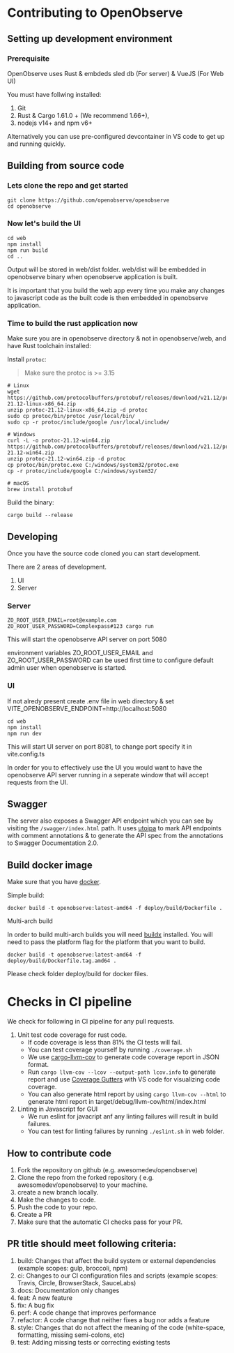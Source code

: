 # Contributing to OpenObserve

## Setting up development environment

### Prerequisite

OpenObserve uses Rust & embdeds sled db (For server) & VueJS (For Web UI)

You must have follwing installed:

1. Git
2. Rust & Cargo 1.61.0 + (We recommend 1.66+),
3. nodejs v14+ and npm v6+

Alternatively you can use pre-configured devcontainer in VS code to get up and running quickly.

## Building from source code

### Lets clone the repo and get started

```shell
git clone https://github.com/openobserve/openobserve
cd openobserve
```

### Now let's build the UI

```shell
cd web
npm install
npm run build
cd ..
```

Output will be stored in web/dist folder. web/dist will be embedded in openobserve binary when openobserve application is built.

It is important that you build the web app every time you make any changes to javascript code as the built code is then embedded in openobserve application.

### Time to build the rust application now

Make sure you are in openobserve directory & not in openobserve/web, and have
Rust toolchain installed:

Install `protoc`:

> Make sure the protoc is >= 3.15

```
# Linux
wget https://github.com/protocolbuffers/protobuf/releases/download/v21.12/protoc-21.12-linux-x86_64.zip
unzip protoc-21.12-linux-x86_64.zip -d protoc
sudo cp protoc/bin/protoc /usr/local/bin/
sudo cp -r protoc/include/google /usr/local/include/

# Windows
curl -L -o protoc-21.12-win64.zip https://github.com/protocolbuffers/protobuf/releases/download/v21.12/protoc-21.12-win64.zip
unzip protoc-21.12-win64.zip -d protoc
cp protoc/bin/protoc.exe C:/windows/system32/protoc.exe
cp -r protoc/include/google C:/windows/system32/

# macOS
brew install protobuf
```

Build the binary:

```shell
cargo build --release
```

## Developing

Once you have the source code cloned you can start development.

There are 2 areas of development.

1. UI
1. Server

### Server

```shell
ZO_ROOT_USER_EMAIL=root@example.com ZO_ROOT_USER_PASSWORD=Complexpass#123 cargo run
```

This will start the openobserve API server on port 5080

environment variables ZO_ROOT_USER_EMAIL and ZO_ROOT_USER_PASSWORD can be used first time to configure default admin user when openobserve is started.

### UI

If not alredy present create .env file in web directory & set VITE_OPENOBSERVE_ENDPOINT=http://localhost:5080

```shell
cd web
npm install
npm run dev
```

This will start UI server on port 8081, to change port specify it in vite.config.ts

In order for you to effectively use the UI you would want to have the openobserve API server running in a seperate window that will accept requests from the UI.

## Swagger

The server also exposes a Swagger API endpoint which you can see by visiting the `/swagger/index.html` path. It uses [utoipa](https://github.com/juhaku/utoipa) to mark API endpoints with comment annotations & to generate the API spec from the annotations to Swagger Documentation 2.0.

## Build docker image

Make sure that you have [docker](https://docs.docker.com/get-docker/).

Simple build:

```shell
docker build -t openobserve:latest-amd64 -f deploy/build/Dockerfile .
```

Multi-arch build

In order to build multi-arch builds you will need [buildx](https://docs.docker.com/buildx/working-with-buildx/) installed. You will need to pass the platform flag for the platform that you want to build.

```shell
docker build -t openobserve:latest-amd64 -f deploy/build/Dockerfile.tag.amd64 .
```

Please check folder deploy/build for docker files.

# Checks in CI pipeline

We check for following in CI pipeline for any pull requests.

1. Unit test code coverage for rust code.
   - If code coverage is less than 81% the CI tests will fail.
   - You can test coverage yourself by running `./coverage.sh`
   - We use [cargo-llvm-cov](https://github.com/taiki-e/cargo-llvm-cov) to generate code coverage report in JSON format.
   - Run `cargo llvm-cov --lcov --output-path lcov.info` to generate report and use [Coverage Gutters](https://marketplace.visualstudio.com/items?itemName=ryanluker.vscode-coverage-gutters) with VS code for visualizing code coverage.
   - You can also generate html report by using `cargo llvm-cov --html` to generate html report in target/debug/llvm-cov/html/index.html
1. Linting in Javascript for GUI
   - We run eslint for javacript anf any linting failures will result in build failures.
   - You can test for linting failures by running `./eslint.sh` in web folder.

## How to contribute code

1. Fork the repository on github (e.g. awesomedev/openobserve)
1. Clone the repo from the forked repository ( e.g. awesomedev/openobserve) to your machine.
1. create a new branch locally.
1. Make the changes to code.
1. Push the code to your repo.
1. Create a PR
1. Make sure that the automatic CI checks pass for your PR.

## PR title should meet following criteria:

1. build: Changes that affect the build system or external dependencies (example scopes: gulp, broccoli, npm)
1. ci: Changes to our CI configuration files and scripts (example scopes: Travis, Circle, BrowserStack, SauceLabs)
1. docs: Documentation only changes
1. feat: A new feature
1. fix: A bug fix
1. perf: A code change that improves performance
1. refactor: A code change that neither fixes a bug nor adds a feature
1. style: Changes that do not affect the meaning of the code (white-space, formatting, missing semi-colons, etc)
1. test: Adding missing tests or correcting existing tests
